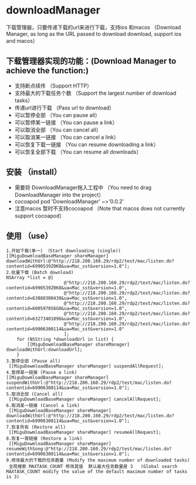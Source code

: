 # downloadManager
下载管理器，只要传递下载的url来进行下载，支持ios 和macos      （Download Manager, as long as the URL passed to download download, support ios and macos）
 
## 下载管理器实现的功能：(Download Manager to achieve the function:)
- 支持断点续传  （Support HTTP）
- 支持最大的下载任务个数 （Support the largest number of download tasks）
- 传递url进行下载  （Pass url to download）
- 可以暂停全部  （You can pause all）
- 可以暂停某一链接  （You can pause a link）
- 可以取消全部  （You can cancel all）
- 可以取消某一链接 （You can cancel a link）
- 可以恢复下载一链接 （You can resume downloading a link）
- 可以恢复全部下载 （You can resume all downloads）

## 安装 （install）
- 需要将 DownloadManager拖入工程中  （You need to drag DownloadManager into the project）
- cocoapod pod 'DownloadManager' ~>'0.0.2'
- 注意macos 暂时不支持cocoapod  （Note that macos does not currently support cocoapod）
## 使用 （use）
````objc
1.开始下载(单一) （Start downloading (single))
[[MiguDowmloadBaseManager shareManager] downloadWithUrl:@"http://218.200.160.29/rdp2/test/mac/listen.do?contentid=6990539Z0K8&ua=Mac_sst&version=1.0"];
2.批量下载 (Batch download)
NSArray *list = @[
                      @"http://218.200.160.29/rdp2/test/mac/listen.do?contentid=6990539Z0K8&ua=Mac_sst&version=1.0",
                      @"http://218.200.160.29/rdp2/test/mac/listen.do?contentid=63880300430&ua=Mac_sst&version=1.0",
                      @"http://218.200.160.29/rdp2/test/mac/listen.do?contentid=6005970S6G0&ua=Mac_sst&version=1.0",
                      @"http://218.200.160.29/rdp2/test/mac/listen.do?contentid=63273401896&ua=Mac_sst&version=1.0",
                      @"http://218.200.160.29/rdp2/test/mac/listen.do?contentid=69906300114&ua=Mac_sst&version=1.0"
                      ];
    for (NSString *downloadUrl in list) {
        [[MiguDowmloadBaseManager shareManager] downloadWithUrl:downloadUrl];
    }
3.暂停全部 (Pause all)
 [[MiguDowmloadBaseManager shareManager] suspendAllRequest];
4.暂停某一链接 (Pause a link)
[[MiguDowmloadBaseManager shareManager] suspendWithUrl:@"http://218.200.160.29/rdp2/test/mac/listen.do?contentid=69906300114&ua=Mac_sst&version=1.0"];
5.取消全部 (Cancel all)
 [[MiguDowmloadBaseManager shareManager] cancelAllRequest];
6.取消某一链接 (Cancel a link)
 [[MiguDowmloadBaseManager shareManager] downloadWithUrl:@"http://218.200.160.29/rdp2/test/mac/listen.do?contentid=69906300114&ua=Mac_sst&version=1.0"];
7.恢复所有 (Restore all)
 [[MiguDowmloadBaseManager shareManager] resumeAllRequest];
8.恢复一首链接 (Restore a link)
 [[MiguDowmloadBaseManager shareManager] resumeWithSong:@"http://218.200.160.29/rdp2/test/mac/listen.do?contentid=69906300114&ua=Mac_sst&version=1.0"];
9.修改最大的下载的任务数量 (Modify the maximum number of downloaded tasks)
 全局搜索 MAXTASK_COUNT 修改其值  默认最大任务数量是 3   (Global search MAXTASK_COUNT modify the value of the default maximum number of tasks is 3)
````

 






